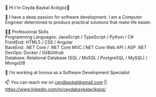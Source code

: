 
👋 Hi I'm Ceyda Baykal Acikgoz👋

🌱 I have a deep passion for software development. I am a Computer Engineer determined to produce practical solutions that make  life easier.


👨‍💻 Professional Skills
<br />
Programming Languages: JavaScript / TypeScript / Python / C# <br />
FrontEnd: HTML5 / CSS / Angular <br />
BackEnd: .NET Core / .NET Core MVC /.NET Core Web API / ASP .NET  <br />
DevOps:  Docker / Git&Github <br />
Database: Relational Database (SQL / MsSQL / PostgreSQL / MySQL) / MongoDB <br />

📍 I’m working at Innova as a Software Development Specialist

📫 You can reach me on ceydbaykal@gmail.com || https://www.linkedin.com/in/ceydabaykalacikgoz/


<br />

[instagram]: https://www.instagram.com/ibrahim_talha_demir
[linkedin]: https://www.linkedin.com/in/ibrahim-talha-demir-4b513a1a9/
[gmail]: mailto:ceydbaykal@gmail.com

<br />
